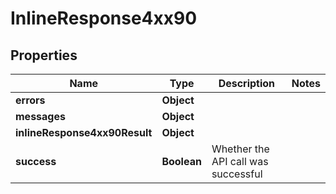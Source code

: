 # InlineResponse4xx90

## Properties
Name | Type | Description | Notes
------------ | ------------- | ------------- | -------------
**errors** | **Object** |  | 
**messages** | **Object** |  | 
**inlineResponse4xx90Result** | **Object** |  | 
**success** | **Boolean** | Whether the API call was successful | 

